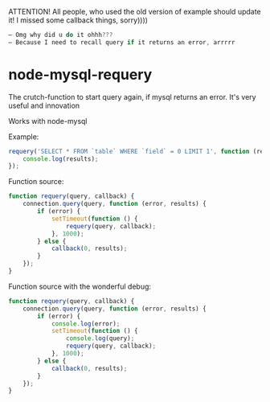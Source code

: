 ATTENTION! All people, who used the old version of example should update it! I missed some callback things, sorry))))

```javascript
— Omg why did u do it ohhh???
— Because I need to recall query if it returns an error, arrrrr
```


# node-mysql-requery
The crutch-function to start query again, if mysql returns an error. It's very useful and innovation

Works with node-mysql

Example:
```javascript
requery('SELECT * FROM `table` WHERE `field` = 0 LIMIT 1', function (results) {
    console.log(results);
});
```

Function source:
```javascript
function requery(query, callback) {
    connection.query(query, function (error, results) {
        if (error) {
            setTimeout(function () {
                requery(query, callback);
            }, 1000);
        } else {
            callback(0, results);
        }
    });
}
```

Function source with the wonderful debug:
```javascript
function requery(query, callback) {
    connection.query(query, function (error, results) {
        if (error) {
            console.log(error);
            setTimeout(function () {
                console.log(query);
                requery(query, callback);
            }, 1000);
        } else {
            callback(0, results);
        }
    });
}
```
